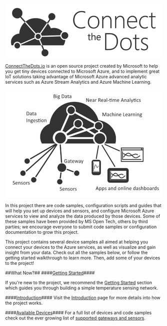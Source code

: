 ![](images/CTD-logo-v5-02.png)

[ConnectTheDots.io](http://connectthedots.io) is an open source project created by Microsoft to help you get tiny devices connected to Microsoft Azure, and to implement great IoT solutions taking advantage of Microsoft Azure advanced analytic services such as Azure Stream Analytics and Azure Machine Learning.

![](images/ConnectTheDots-architecture.png)


In this project there are code samples, configuration scripts and guides that will help you set up devices and sensors, and configure Microsoft Azure services to view and analyze the data produced by those devices. Some of these samples have been provided by MS Open Tech, others by third parties; we encourage everyone to submit code samples or configuration documentation to grow this project.

This project contains several device samples all aimed at helping you connect your devices to the Azure services, as well as visualize and gain insight from your data.  Check out all the samples below, or follow the getting started walkthrough to learn more.  Then, add some of your devices to the project!


##What Now?##
####[Getting Started](GettingStarted.md)####

If you're new to the project, we recommend the [Getting Started](GettingStarted.md) section which guides you through building a simple temperature sensing network.  

####[Introduction](Introduction.md)####
Visit the [Introduction](Introduction.md) page for more details into how the project works.

####[Available Devices](SupportedDevices.md)####
For a full list of devices and code samples check out the ever growing list of [supported gateways and sensors](SupportedDevices.md).
